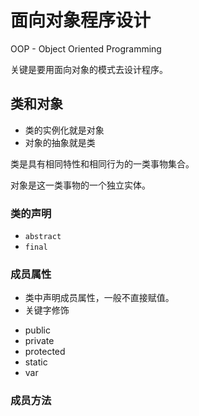 # 面向对象程序设计

OOP - Object Oriented Programming

关键是要用面向对象的模式去设计程序。

## 类和对象

+ 类的实例化就是对象
+ 对象的抽象就是类

类是具有相同特性和相同行为的一类事物集合。

对象是这一类事物的一个独立实体。

### 类的声明

+ `abstract`
+ `final`

### 成员属性

+ 类中声明成员属性，一般不直接赋值。
+ 关键字修饰

- public
- private
- protected
- static
- var

### 成员方法
